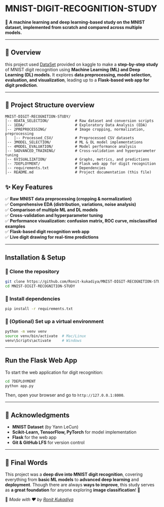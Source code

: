 # MNIST-DIGIT-RECOGNITION-STUDY

📌 **A machine learning and deep learning-based study on the MNIST dataset, implemented from scratch and compared across multiple models.** 

---

## 📌 Overview

this project used [DataSet](https://www.kaggle.com/datasets/hojjatk/mnist-dataset) provided on kaggle to make a **step-by-step study** of MNIST digit recognition using **Machine Learning (ML) and Deep Learning (DL) models.** It explores **data preprocessing, model selection, evaluation, and visualization**, leading up to a **Flask-based web app for digit prediction**.

---

## 📁 Project Structure overview

```
MNIST-DIGIT-RECOGNITION-STUDY/
│-- 0DATA_SELECTION/            # Raw dataset and conversion scripts
│-- 1EDA/                       # Exploratory Data Analysis (EDA)
│-- 2PREPROCESSING/             # Image cropping, normalization, preprocessing
│   │-- Processed_CSV/          # Preprocessed CSV datasets
│-- 3MODEL_SELECTION/           # ML & DL model implementations
│-- 4MODEL_EVALUATION/          # Model performance analysis
│-- 5ADVANCED_TRAINING/         # Cross-validation and hyperparameter tuning
│-- 6VISUALIZATION/             # Graphs, metrics, and predictions
│-- 7DEPLOYMENT/                # Flask web app for digit recognition
│-- requirements.txt            # Dependencies
│-- README.md                   # Project documentation (this file)

```

## ✨ Key Features

✅ **Raw MNIST data preprocessing (cropping & normalization)**  
✅ **Comprehensive EDA (distribution, variations, noise analysis)**  
✅ **Comparison of multiple ML and DL models**  
✅ **Cross-validation and hyperparameter tuning**  
✅ **Performance visualization: confusion matrix, ROC curve, misclassified examples**  
✅ **Flask-based digit recognition web app**  
✅ **Live digit drawing for real-time predictions**  

---

##  Installation & Setup

### 🔹 Clone the repository
```bash
git clone https://github.com/Ronit-kukadiya/MNIST-DIGIT-RECOGNITION-STUDY.git
cd MNIST-DIGIT-RECOGNITION-STUDY
```

### 🔹 Install dependencies
```bash
pip install -r requirements.txt
```

### 🔹 (Optional) Set up a virtual environment
```bash
python -m venv venv
source venv/bin/activate  # Mac/Linux
venv\Scripts\activate     # Windows
```

---

## Run the Flask Web App
To start the web application for digit recognition:  
```bash
cd 7DEPLOYMENT
python app.py
```
Then, open your browser and go to `http://127.0.0.1:8000`.

---

## 🙌 Acknowledgments

- **MNIST Dataset** (by Yann LeCun)  
- **Scikit-Learn, TensorFlow, PyTorch** for model implementation  
- **Flask** for the web app  
- **Git & GitHub LFS** for version control

---

## 📌 Final Words

This project was a **deep dive into MNIST digit recognition**, covering everything from **basic ML models** to **advanced deep learning** and **deployment**. Though there are always **ways to improve**, this study serves as **a great foundation** for anyone exploring **image classification**! 🚀  

📌 _Made with ❤️ by [Ronit Kukadiya](https://github.com/Ronit-kukadiya)_  
